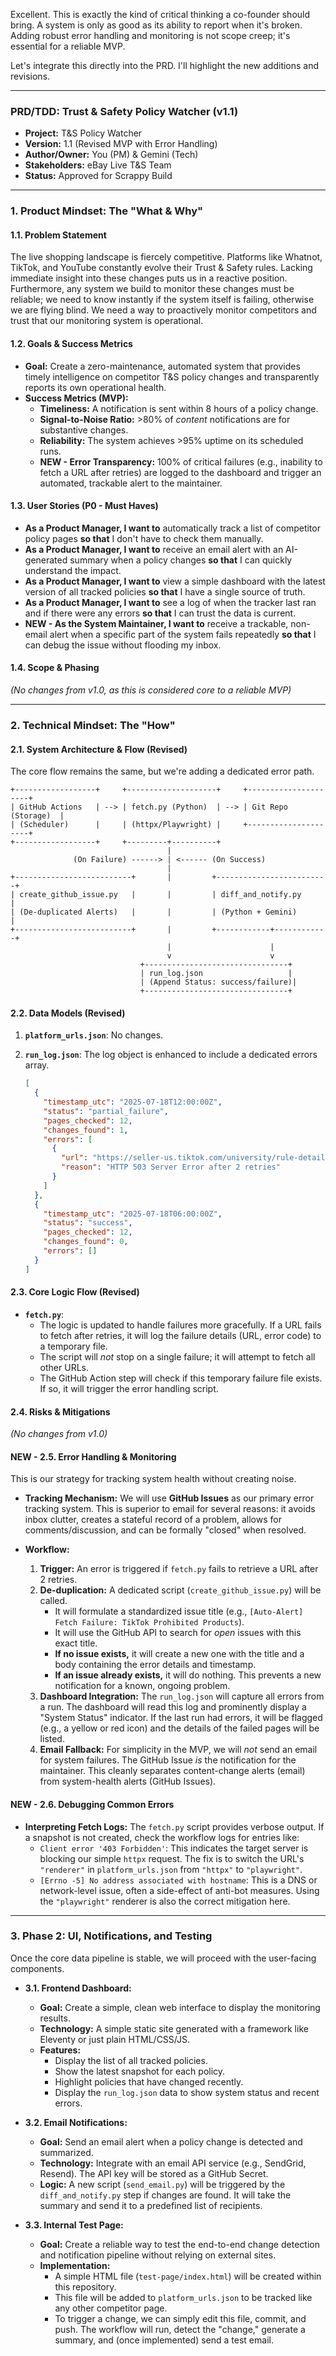 Excellent. This is exactly the kind of critical thinking a co-founder should bring. A system is only as good as its ability to report when it's broken. Adding robust error handling and monitoring is not scope creep; it's essential for a reliable MVP.

Let's integrate this directly into the PRD. I'll highlight the new additions and revisions.

***

### **PRD/TDD: Trust & Safety Policy Watcher (v1.1)**

*   **Project:** T&S Policy Watcher
*   **Version:** 1.1 (Revised MVP with Error Handling)
*   **Author/Owner:** You (PM) & Gemini (Tech)
*   **Stakeholders:** eBay Live T&S Team
*   **Status:** Approved for Scrappy Build

---

### **1. Product Mindset: The "What & Why"**

#### **1.1. Problem Statement**
The live shopping landscape is fiercely competitive. Platforms like Whatnot, TikTok, and YouTube constantly evolve their Trust & Safety rules. Lacking immediate insight into these changes puts us in a reactive position. Furthermore, any system we build to monitor these changes must be reliable; we need to know instantly if the system itself is failing, otherwise we are flying blind. We need a way to proactively monitor competitors and trust that our monitoring system is operational.

#### **1.2. Goals & Success Metrics**
*   **Goal:** Create a zero-maintenance, automated system that provides timely intelligence on competitor T&S policy changes and transparently reports its own operational health.
*   **Success Metrics (MVP):**
    *   **Timeliness:** A notification is sent within 8 hours of a policy change.
    *   **Signal-to-Noise Ratio:** >80% of *content* notifications are for substantive changes.
    *   **Reliability:** The system achieves >95% uptime on its scheduled runs.
    *   **NEW - Error Transparency:** 100% of critical failures (e.g., inability to fetch a URL after retries) are logged to the dashboard and trigger an automated, trackable alert to the maintainer.

#### **1.3. User Stories (P0 - Must Haves)**
*   **As a Product Manager, I want to** automatically track a list of competitor policy pages **so that** I don't have to check them manually.
*   **As a Product Manager, I want to** receive an email alert with an AI-generated summary when a policy changes **so that** I can quickly understand the impact.
*   **As a Product Manager, I want to** view a simple dashboard with the latest version of all tracked policies **so that** I have a single source of truth.
*   **As a Product Manager, I want to** see a log of when the tracker last ran and if there were any errors **so that** I can trust the data is current.
*   **NEW - As the System Maintainer, I want to** receive a trackable, non-email alert when a specific part of the system fails repeatedly **so that** I can debug the issue without flooding my inbox.

#### **1.4. Scope & Phasing**
*(No changes from v1.0, as this is considered core to a reliable MVP)*

---

### **2. Technical Mindset: The "How"**

#### **2.1. System Architecture & Flow (Revised)**

The core flow remains the same, but we're adding a dedicated error path.

```
+------------------+     +--------------------+     +---------------------+
| GitHub Actions   | --> | fetch.py (Python)  | --> | Git Repo (Storage)  |
| (Scheduler)      |     | (httpx/Playwright) |     +---------------------+
+------------------+     +---------+----------+
                                   |
              (On Failure) ------> | <------ (On Success)
                                   |
+--------------------------+       |         +-------------------------+
| create_github_issue.py   |       |         | diff_and_notify.py      |
| (De-duplicated Alerts)   |       |         | (Python + Gemini)       |
+--------------------------+       |         +------------+------------+
                                   |                      |
                                   v                      v
                             +--------------------------------+
                             | run_log.json                   |
                             | (Append Status: success/failure)|
                             +--------------------------------+
```

#### **2.2. Data Models (Revised)**

1.  **`platform_urls.json`**: No changes.

2.  **`run_log.json`**: The log object is enhanced to include a dedicated errors array.
    ```json
    [
      {
        "timestamp_utc": "2025-07-18T12:00:00Z",
        "status": "partial_failure",
        "pages_checked": 12,
        "changes_found": 1,
        "errors": [
          {
            "url": "https://seller-us.tiktok.com/university/rule-detail/10003057",
            "reason": "HTTP 503 Server Error after 2 retries"
          }
        ]
      },
      {
        "timestamp_utc": "2025-07-18T06:00:00Z",
        "status": "success",
        "pages_checked": 12,
        "changes_found": 0,
        "errors": []
      }
    ]
    ```

#### **2.3. Core Logic Flow (Revised)**

*   **`fetch.py`**:
    *   The logic is updated to handle failures more gracefully. If a URL fails to fetch after retries, it will log the failure details (URL, error code) to a temporary file.
    *   The script will *not* stop on a single failure; it will attempt to fetch all other URLs.
    *   The GitHub Action step will check if this temporary failure file exists. If so, it will trigger the error handling script.

#### **2.4. Risks & Mitigations**
*(No changes from v1.0)*

#### **NEW - 2.5. Error Handling & Monitoring**

This is our strategy for tracking system health without creating noise.

*   **Tracking Mechanism:** We will use **GitHub Issues** as our primary error tracking system. This is superior to email for several reasons: it avoids inbox clutter, creates a stateful record of a problem, allows for comments/discussion, and can be formally "closed" when resolved.

*   **Workflow:**
    1.  **Trigger:** An error is triggered if `fetch.py` fails to retrieve a URL after 2 retries.
    2.  **De-duplication:** A dedicated script (`create_github_issue.py`) will be called.
        *   It will formulate a standardized issue title (e.g., `[Auto-Alert] Fetch Failure: TikTok Prohibited Products`).
        *   It will use the GitHub API to search for *open* issues with this exact title.
        *   **If no issue exists,** it will create a new one with the title and a body containing the error details and timestamp.
        *   **If an issue already exists,** it will do nothing. This prevents a new notification for a known, ongoing problem.
    3.  **Dashboard Integration:** The `run_log.json` will capture all errors from a run. The dashboard will read this log and prominently display a "System Status" indicator. If the last run had errors, it will be flagged (e.g., a yellow or red icon) and the details of the failed pages will be listed.
    4.  **Email Fallback:** For simplicity in the MVP, we will *not* send an email for system failures. The GitHub Issue *is* the notification for the maintainer. This cleanly separates content-change alerts (email) from system-health alerts (GitHub Issues).

#### **NEW - 2.6. Debugging Common Errors**

*   **Interpreting Fetch Logs:** The `fetch.py` script provides verbose output. If a snapshot is not created, check the workflow logs for entries like:
    *   `Client error '403 Forbidden'`: This indicates the target server is blocking our simple `httpx` request. The fix is to switch the URL's `"renderer"` in `platform_urls.json` from `"httpx"` to `"playwright"`.
    *   `[Errno -5] No address associated with hostname`: This is a DNS or network-level issue, often a side-effect of anti-bot measures. Using the `"playwright"` renderer is also the correct mitigation here.

---

### **3. Phase 2: UI, Notifications, and Testing**

Once the core data pipeline is stable, we will proceed with the user-facing components.

*   **3.1. Frontend Dashboard:**
    *   **Goal:** Create a simple, clean web interface to display the monitoring results.
    *   **Technology:** A simple static site generated with a framework like Eleventy or just plain HTML/CSS/JS.
    *   **Features:**
        *   Display the list of all tracked policies.
        *   Show the latest snapshot for each policy.
        *   Highlight policies that have changed recently.
        *   Display the `run_log.json` data to show system status and recent errors.

*   **3.2. Email Notifications:**
    *   **Goal:** Send an email alert when a policy change is detected and summarized.
    *   **Technology:** Integrate with an email API service (e.g., SendGrid, Resend). The API key will be stored as a GitHub Secret.
    *   **Logic:** A new script (`send_email.py`) will be triggered by the `diff_and_notify.py` step if changes are found. It will take the summary and send it to a predefined list of recipients.

*   **3.3. Internal Test Page:**
    *   **Goal:** Create a reliable way to test the end-to-end change detection and notification pipeline without relying on external sites.
    *   **Implementation:**
        *   A simple HTML file (`test-page/index.html`) will be created within this repository.
        *   This file will be added to `platform_urls.json` to be tracked like any other competitor page.
        *   To trigger a change, we can simply edit this file, commit, and push. The workflow will run, detect the "change," generate a summary, and (once implemented) send a test email.